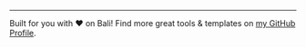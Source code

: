 ---

Built for you with ❤️ on Bali! Find more great tools & templates on [my GitHub Profile](https://github.com/karmaniverous).
